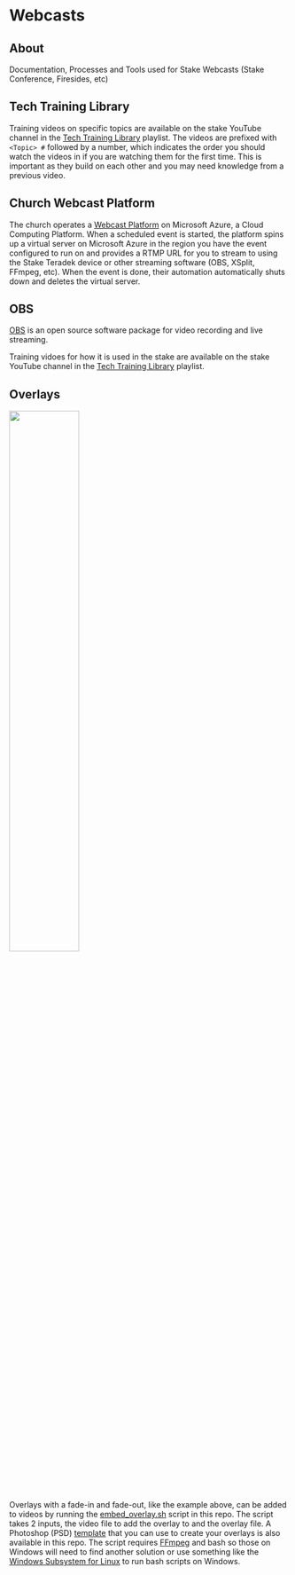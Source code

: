 # Webcasts

## About

Documentation, Processes and Tools used for Stake Webcasts (Stake Conference, Firesides, etc)

## Tech Training Library

Training videos on specific topics are available on the stake YouTube channel in the [Tech Training Library](https://youtube.com/playlist?list=PLIiF8tWWwBTyhj8urySN7l3A8VDsUWHiD) playlist.  The videos are prefixed with `<Topic> #` followed by a number, which indicates the order you should watch the videos in if you are watching them for the first time.  This is important as they build on each other and you may need knowledge from a previous video.

## Church Webcast Platform

The church operates a [Webcast Platform](https://webcast.churchofjesuschrist.org) on Microsoft Azure, a Cloud Computing Platform.  When a scheduled event is started, the platform spins up a virtual server on Microsoft Azure in the region you have the event configured to run on and provides a RTMP URL for you to stream to using the Stake Teradek device or other streaming software (OBS, XSplit, FFmpeg, etc).  When the event is done, their automation automatically shuts down and deletes the virtual server.

## OBS

[OBS](https://obsproject.com) is an open source software package for video recording and live streaming.

Training vidoes for how it is used in the stake are available on the stake YouTube channel in the [Tech Training Library](https://youtube.com/playlist?list=PLIiF8tWWwBTyhj8urySN7l3A8VDsUWHiD) playlist.

## Overlays

<img src="https://user-images.githubusercontent.com/2594126/118221139-4a256680-b43a-11eb-99fe-6badbbeca157.png" width="50%" height="50%">

Overlays with a fade-in and fade-out, like the example above, can be added to videos by running the [embed_overlay.sh](https://github.com/RedDeerAlbertaStake/Webcasts/blob/main/scripts/embed_overlay.sh) script in this repo.  The script takes 2 inputs, the video file to add the overlay to and the overlay file.  A Photoshop (PSD) [template](https://github.com/RedDeerAlbertaStake/Webcasts/blob/main/images/Banner%20Overlay%20(Template).psd) that you can use to create your overlays is also available in this repo.  The script requires [FFmpeg](https://www.ffmpeg.org) and bash so those on Windows will need to find another solution or use something like the [Windows Subsystem for Linux](https://docs.microsoft.com/en-us/windows/wsl/install-win10) to run bash scripts on Windows.



